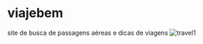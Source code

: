 # viajebem
site de busca de passagens aéreas e dicas de viagens
![travel1](https://user-images.githubusercontent.com/130720402/232155604-0a33db9f-b80d-4966-8f71-43635ce7d8f4.jpg)
